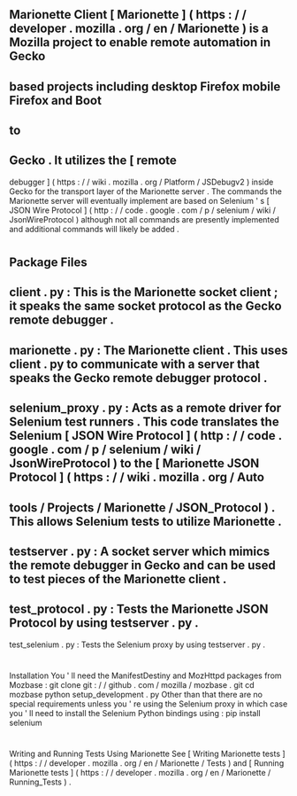 #
Marionette
Client
[
Marionette
]
(
https
:
/
/
developer
.
mozilla
.
org
/
en
/
Marionette
)
is
a
Mozilla
project
to
enable
remote
automation
in
Gecko
-
based
projects
including
desktop
Firefox
mobile
Firefox
and
Boot
-
to
-
Gecko
.
It
utilizes
the
[
remote
-
debugger
]
(
https
:
/
/
wiki
.
mozilla
.
org
/
Platform
/
JSDebugv2
)
inside
Gecko
for
the
transport
layer
of
the
Marionette
server
.
The
commands
the
Marionette
server
will
eventually
implement
are
based
on
Selenium
'
s
[
JSON
Wire
Protocol
]
(
http
:
/
/
code
.
google
.
com
/
p
/
selenium
/
wiki
/
JsonWireProtocol
)
although
not
all
commands
are
presently
implemented
and
additional
commands
will
likely
be
added
.
#
#
Package
Files
-
client
.
py
:
This
is
the
Marionette
socket
client
;
it
speaks
the
same
socket
protocol
as
the
Gecko
remote
debugger
.
-
marionette
.
py
:
The
Marionette
client
.
This
uses
client
.
py
to
communicate
with
a
server
that
speaks
the
Gecko
remote
debugger
protocol
.
-
selenium_proxy
.
py
:
Acts
as
a
remote
driver
for
Selenium
test
runners
.
This
code
translates
the
Selenium
[
JSON
Wire
Protocol
]
(
http
:
/
/
code
.
google
.
com
/
p
/
selenium
/
wiki
/
JsonWireProtocol
)
to
the
[
Marionette
JSON
Protocol
]
(
https
:
/
/
wiki
.
mozilla
.
org
/
Auto
-
tools
/
Projects
/
Marionette
/
JSON_Protocol
)
.
This
allows
Selenium
tests
to
utilize
Marionette
.
-
testserver
.
py
:
A
socket
server
which
mimics
the
remote
debugger
in
Gecko
and
can
be
used
to
test
pieces
of
the
Marionette
client
.
-
test_protocol
.
py
:
Tests
the
Marionette
JSON
Protocol
by
using
testserver
.
py
.
-
test_selenium
.
py
:
Tests
the
Selenium
proxy
by
using
testserver
.
py
.
#
#
Installation
You
'
ll
need
the
ManifestDestiny
and
MozHttpd
packages
from
Mozbase
:
git
clone
git
:
/
/
github
.
com
/
mozilla
/
mozbase
.
git
cd
mozbase
python
setup_development
.
py
Other
than
that
there
are
no
special
requirements
unless
you
'
re
using
the
Selenium
proxy
in
which
case
you
'
ll
need
to
install
the
Selenium
Python
bindings
using
:
pip
install
selenium
#
#
Writing
and
Running
Tests
Using
Marionette
See
[
Writing
Marionette
tests
]
(
https
:
/
/
developer
.
mozilla
.
org
/
en
/
Marionette
/
Tests
)
and
[
Running
Marionette
tests
]
(
https
:
/
/
developer
.
mozilla
.
org
/
en
/
Marionette
/
Running_Tests
)
.
